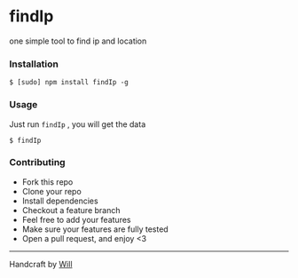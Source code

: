 # findIp

one simple tool to find ip and location


### Installation
````
$ [sudo] npm install findIp -g
````

### Usage
Just run `findIp` , you will get the data
````
$ findIp
````

### Contributing
- Fork this repo
- Clone your repo
- Install dependencies
- Checkout a feature branch
- Feel free to add your features
- Make sure your features are fully tested
- Open a pull request, and enjoy <3

---
Handcraft by [Will](https://github.com/yunheli)

